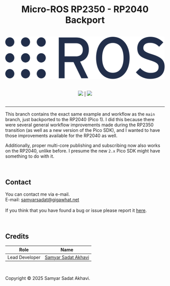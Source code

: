 <h1 align="center">Micro-ROS RP2350 - RP2040 Backport</h1>

<p align="center">
	<br>
	<a href="https://www.ros.org"><img src="https://github.com/samyarsadat/ROS-Robot/raw/stage-1/assets/logos/ROS_logo.svg"></a><br>
	<br>
	<br>
	<a href="LICENSE"><img src="https://img.shields.io/github/license/samyarsadat/Micro-ROS-RP2350?color=blue"></a>
	|
	<a href="../../issues"><img src="https://img.shields.io/github/issues/samyarsadat/Micro-ROS-RP2350"></a>
	<br><br>
</p>

----
This branch contains the exact same example and workflow as the `main` branch, just backported to the RP2040 (Pico 1). I did this because there were several general workflow improvements made during the RP2350 transition (as well as a new version of the Pico SDK), and I wanted to have those improvements available for the RP2040 as well.

Additionally, proper multi-core publishing and subscribing now also works on the RP2040, unlike before. I presume the new `2.x` Pico SDK might have something to do with it.

<br>

## Contact
You can contact me via e-mail.<br>
E-mail: samyarsadat@gigawhat.net<br>
<br>
If you think that you have found a bug or issue please report it <a href="../../issues">here</a>.

<br>


## Credits
| Role           | Name                                                             |
| -------------- | ---------------------------------------------------------------- |
| Lead Developer | <a href="https://github.com/samyarsadat">Samyar Sadat Akhavi</a> |

<br>

Copyright © 2025 Samyar Sadat Akhavi.